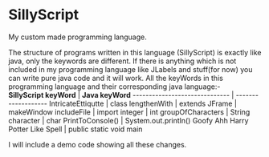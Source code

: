# SillyScript
My custom made programming language.

The structure of programs written in this language (SillyScript) is exactly like java, only the keywords are different.
If there is anything which is not included in my programming language like JLabels and stuff(for now) you can write
pure java code and it will work.
All the keyWords in this programming language and their corresponding java language:- <br />
**SillyScript keyWord**        | **Java keyWord**
------------------------------ | -------------------
IntricateEttiqutte             | class
lengthenWith                   | extends
JFrame                         | makeWindow
includeFile                    | import
integer                        | int
groupOfCharacters              | String
character                      | char
PrintToConsole()               | System.out.println()
Goofy Ahh Harry Potter Like Spell | public static void main


I will include a demo code showing all these changes.
